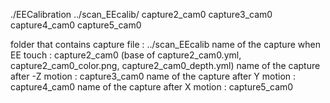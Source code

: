 ./EECalibration ../scan_EEcalib/ capture2_cam0 capture3_cam0 capture4_cam0 capture5_cam0

folder that contains capture file : ../scan_EEcalib
name of the capture when EE touch : capture2_cam0 (base of capture2_cam0.yml, capture2_cam0_color.png, capture2_cam0_depth.yml)
name of the capture after -Z motion : capture3_cam0
name of the capture after Y motion : capture4_cam0
name of the capture after X motion : capture5_cam0
